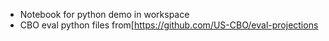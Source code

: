 - Notebook for python demo in workspace
- CBO eval python files from[https://github.com/US-CBO/eval-projections
